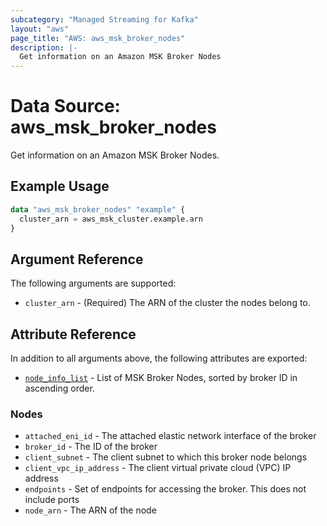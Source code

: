 ```yaml
---
subcategory: "Managed Streaming for Kafka"
layout: "aws"
page_title: "AWS: aws_msk_broker_nodes"
description: |-
  Get information on an Amazon MSK Broker Nodes
---
```


# Data Source: aws_msk_broker_nodes

Get information on an Amazon MSK Broker Nodes.

## Example Usage

```terraform
data "aws_msk_broker_nodes" "example" {
  cluster_arn = aws_msk_cluster.example.arn
}
```

## Argument Reference

The following arguments are supported:

* `cluster_arn` - (Required) The ARN of the cluster the nodes belong to.

## Attribute Reference

In addition to all arguments above, the following attributes are exported:

* [`node_info_list`](#nodes) - List of MSK Broker Nodes, sorted by broker ID in ascending order.

### Nodes

* `attached_eni_id` - The attached elastic network interface of the broker
* `broker_id` - The ID of the broker
* `client_subnet` - The client subnet to which this broker node belongs
* `client_vpc_ip_address` - The client virtual private cloud (VPC) IP address
* `endpoints` - Set of endpoints for accessing the broker. This does not include ports
* `node_arn` - The ARN of the node

